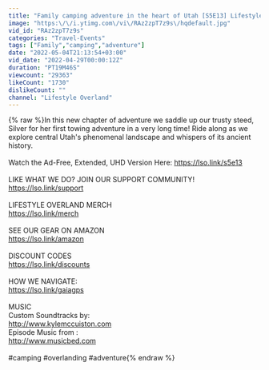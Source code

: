 ```yaml
---
title: "Family camping adventure in the heart of Utah [S5E13] Lifestyle Overland"
image: "https:\/\/i.ytimg.com\/vi\/RAz2zpT7z9s\/hqdefault.jpg"
vid_id: "RAz2zpT7z9s"
categories: "Travel-Events"
tags: ["Family","camping","adventure"]
date: "2022-05-04T21:13:54+03:00"
vid_date: "2022-04-29T00:00:12Z"
duration: "PT19M46S"
viewcount: "29363"
likeCount: "1730"
dislikeCount: ""
channel: "Lifestyle Overland"
---
```

{% raw %}In this new chapter of adventure we saddle up our trusty steed, Silver for her first towing adventure in a very long time! Ride along as we explore central Utah's phenomenal landscape and whispers of its ancient history.<br /><br />Watch the Ad-Free, Extended, UHD Version Here: <a rel="nofollow" target="blank" href="https://lso.link/s5e13">https://lso.link/s5e13</a><br /><br />LIKE WHAT WE DO? JOIN OUR SUPPORT COMMUNITY!<br /><a rel="nofollow" target="blank" href="https://lso.link/support">https://lso.link/support</a><br /><br />LIFESTYLE OVERLAND MERCH <br /><a rel="nofollow" target="blank" href="https://lso.link/merch">https://lso.link/merch</a><br /><br />SEE OUR GEAR ON AMAZON<br /><a rel="nofollow" target="blank" href="https://lso.link/amazon">https://lso.link/amazon</a><br /><br />DISCOUNT CODES<br /><a rel="nofollow" target="blank" href="https://lso.link/discounts">https://lso.link/discounts</a><br /><br />HOW WE NAVIGATE:<br /><a rel="nofollow" target="blank" href="https://lso.link/gaiagps">https://lso.link/gaiagps</a><br /><br />MUSIC<br />Custom Soundtracks by: <br /><a rel="nofollow" target="blank" href="http://www.kylemccuiston.com">http://www.kylemccuiston.com</a><br />Episode Music from :<br /><a rel="nofollow" target="blank" href="http://www.musicbed.com">http://www.musicbed.com</a><br /><br />#camping #overlanding #adventure{% endraw %}
